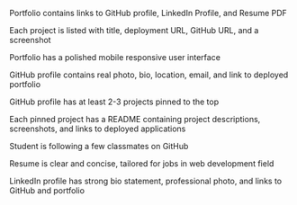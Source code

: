 
Portfolio contains links to GitHub profile, LinkedIn Profile, and Resume PDF

Each project is listed with title, deployment URL, GitHub URL, and a screenshot

Portfolio has a polished mobile responsive user interface

GitHub profile contains real photo, bio, location, email, and link to deployed portfolio

GitHub profile has at least 2-3 projects pinned to the top

Each pinned project has a README containing project descriptions, screenshots, and links to deployed applications

Student is following a few classmates on GitHub

Resume is clear and concise, tailored for jobs in web development field

LinkedIn profile has strong bio statement, professional photo, and links to GitHub and portfolio